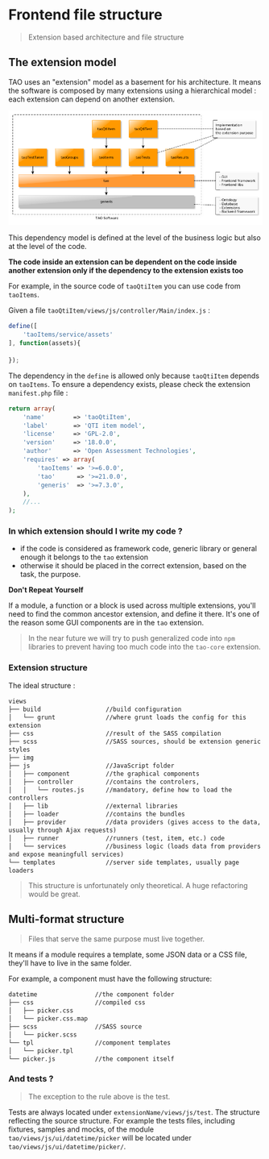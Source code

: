 <!--
authors:
    - "Bertrand Chevrier"
tags:
    Frontend Architecture:
        - "Project structure"
-->

# Frontend file structure

> Extension based architecture and file structure

## The extension model

TAO uses an "extension" model as a basement for his architecture. It means the software is composed by many extensions using a hierarchical model : each extension can depend on another extension.

![extension model](../../resources/frontend/extension.png)

This dependency model is defined at the level of the business logic but also at the level of the code.

**The code inside an extension can be dependent on the code inside another extension only if the dependency to the extension exists too**

For example, in the source code of `taoQtiItem` you can use code from `taoItems`. 

Given a file `taoQtiItem/views/js/controller/Main/index.js` :

```js
define([
    'taoItems/service/assets'
], function(assets){

});
```

The dependency in the `define` is allowed only because `taoQtiItem` depends on `taoItems`. To ensure a dependency exists, please check the extension `manifest.php` file :

```php
return array(
    'name'        => 'taoQtiItem',
    'label'       => 'QTI item model',
    'license'     => 'GPL-2.0',
    'version'     => '18.0.0',
    'author'      => 'Open Assessment Technologies',
    'requires' => array(
        'taoItems' => '>=6.0.0',
        'tao'      => '>=21.0.0',
        'generis'  => '>=7.3.0',
    ),
    //...
);
```

### In which extension should I write my code ?

 - if the code is considered as framework code, generic library or general enough it belongs to the `tao` extension
 - otherwise it should be placed in the correct extension, based on the task, the purpose.

**Don't Repeat Yourself**

If a module, a function or a block is used across multiple extensions, you'll need to find the common ancestor extension, and define it there. It's one of the reason some GUI components are in the `tao` extension.

> In the near future we will try to push generalized code into `npm` libraries to prevent having too much code into the `tao-core` extension.


### Extension structure

The ideal structure :
```
views
├── build                  //build configuration
│   └── grunt              //where grunt loads the config for this extension
├── css                    //result of the SASS compilation
├── scss                   //SASS sources, should be extension generic styles
├── img
├── js                     //JavaScript folder
│   ├── component          //the graphical components
│   ├── controller         //contains the controlers,
│   │   └── routes.js      //mandatory, define how to load the controllers
│   ├── lib                //external libraries
│   ├── loader             //contains the bundles
│   ├── provider           //data providers (gives access to the data, usually through Ajax requests)
│   ├── runner             //runners (test, item, etc.) code
│   └── services           //business logic (loads data from providers and expose meaningfull services)
└── templates              //server side templates, usually page loaders
```

> This structure is unfortunately only theoretical. A huge refactoring would be great.

## Multi-format structure

> Files that serve the same purpose must live together.

It means if a module requires a template, some JSON data or a CSS file, they'll have to live in the same folder.

For example, a component must have the following structure:

```
datetime                //the component folder
├── css                 //compiled css
│   ├── picker.css
│   └── picker.css.map
├── scss                //SASS source
│   └── picker.scss
└── tpl                 //component templates
│   └── picker.tpl
└── picker.js           //the component itself
```

### And tests ?

> The exception to the rule above is the test.

Tests are always located under `extensionName/views/js/test`. The structure reflecting the source structure.
For example the tests files, including fixtures, samples and mocks, of the module `tao/views/js/ui/datetime/picker` will be located under  `tao/views/js/ui/datetime/picker/`.
